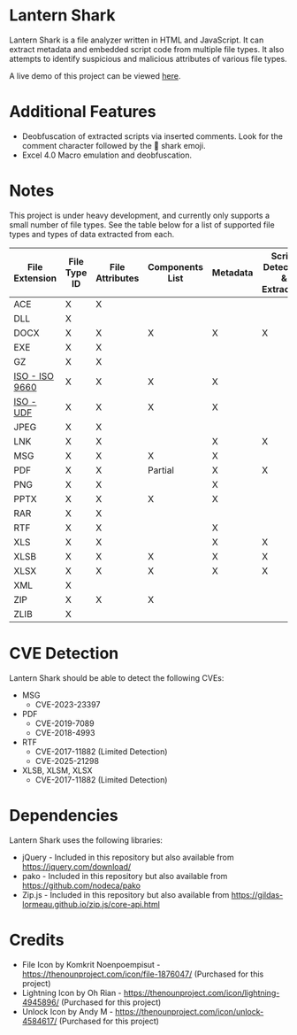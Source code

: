 # Lantern Shark
Lantern Shark is a file analyzer written in HTML and JavaScript. It can extract metadata and embedded script code from multiple file types. It also attempts to identify suspicious and malicious attributes of various file types.

A live demo of this project can be viewed [here](https://alecdhuse.github.io/Lantern-Shark/).

# Additional Features
  - Deobfuscation of extracted scripts via inserted comments. Look for the comment character followed by the 🦈 shark emoji.
  - Excel 4.0 Macro emulation and deobfuscation.

# Notes
This project is under heavy development, and currently only supports a small number of file types.
See the table below for a list of supported file types and types of data extracted from each.

| File Extension | File Type ID | File Attributes | Components List | Metadata | Script Detection & Extraction |
| -------------- | ------------ | --------------- | --------------- | -------- | ----------------------------- |
| ACE            | X            | X               |                 |          |                               |
| DLL            | X            |                 |                 |          |                               |
| DOCX           | X            | X               | X               | X        | X                             |
| EXE            | X            | X               |                 |          |                               |
| GZ             | X            | X               |                 |          |                               |
|[ISO - ISO 9660](https://github.com/alecdhuse/Lantern-Shark/wiki/ISO-9660)| X | X | X | X |                   |
|[ISO - UDF](https://github.com/alecdhuse/Lantern-Shark/wiki/Universal-Disk-Format)| X | X | X | X |           |
| JPEG           | X            | X               |                 |          |                               |
| LNK            | X            | X               |                 | X        | X                             |
| MSG            | X            | X               | X               | X        |                               |        
| PDF            | X            | X               | Partial         | X        | X                             |    
| PNG            | X            | X               |                 | X        |                               |
| PPTX           | X            | X               | X               | X        |                               |
| RAR            | X            | X               |                 |          |                               |
| RTF            | X            | X               |                 | X        |                               |
| XLS            | X            | X               |                 | X        | X                             |
| XLSB           | X            | X               | X               | X        | X                             |
| XLSX           | X            | X               | X               | X        | X                             |
| XML            | X            |                 |                 |          |                               |
| ZIP            | X            | X               | X               |          |                               |
| ZLIB           | X            |                 |                 |          |                               |

# CVE Detection
Lantern Shark should be able to detect the following CVEs:

- MSG
  - CVE-2023-23397
- PDF
  - CVE-2019-7089
  - CVE-2018-4993
- RTF
  - CVE-2017-11882 (Limited Detection)
  - CVE-2025-21298
- XLSB, XLSM, XLSX
  - CVE-2017-11882 (Limited Detection)

# Dependencies
Lantern Shark uses the following libraries:
- jQuery - Included in this repository but also available from https://jquery.com/download/
- pako - Included in this repository but also available from https://github.com/nodeca/pako
- Zip.js - Included in this repository but also available from https://gildas-lormeau.github.io/zip.js/core-api.html


# Credits
- File Icon by Komkrit Noenpoempisut - https://thenounproject.com/icon/file-1876047/ (Purchased for this project)
- Lightning Icon by Oh Rian - https://thenounproject.com/icon/lightning-4945896/ (Purchased for this project)
- Unlock Icon by Andy M - https://thenounproject.com/icon/unlock-4584617/ (Purchased for this project)
